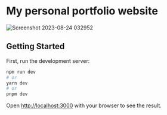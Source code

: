 # My personal portfolio website
![Screenshot 2023-08-24 032952](https://github.com/ItsOnlyGame/My-Website/assets/33194188/f061926a-7a9a-4075-92fa-c30ce0ff0db4)


## Getting Started

First, run the development server:

```bash
npm run dev
# or
yarn dev
# or
pnpm dev
```

Open [http://localhost:3000](http://localhost:3000) with your browser to see the result.
